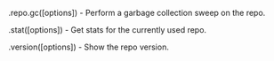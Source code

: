 
.repo.gc([options]) - Perform a garbage collection sweep on the repo.

.stat([options]) - Get stats for the currently used repo.

.version([options]) - Show the repo version.